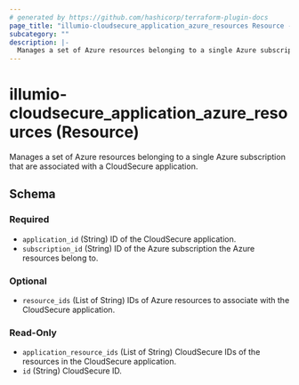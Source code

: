 ```yaml
---
# generated by https://github.com/hashicorp/terraform-plugin-docs
page_title: "illumio-cloudsecure_application_azure_resources Resource - illumio-cloudsecure"
subcategory: ""
description: |-
  Manages a set of Azure resources belonging to a single Azure subscription that are associated with a CloudSecure application.
---
```


# illumio-cloudsecure_application_azure_resources (Resource)

Manages a set of Azure resources belonging to a single Azure subscription that are associated with a CloudSecure application.



<!-- schema generated by tfplugindocs -->
## Schema

### Required

- `application_id` (String) ID of the CloudSecure application.
- `subscription_id` (String) ID of the Azure subscription the Azure resources belong to.

### Optional

- `resource_ids` (List of String) IDs of Azure resources to associate with the CloudSecure application.

### Read-Only

- `application_resource_ids` (List of String) CloudSecure IDs of the resources in the CloudSecure application.
- `id` (String) CloudSecure ID.
